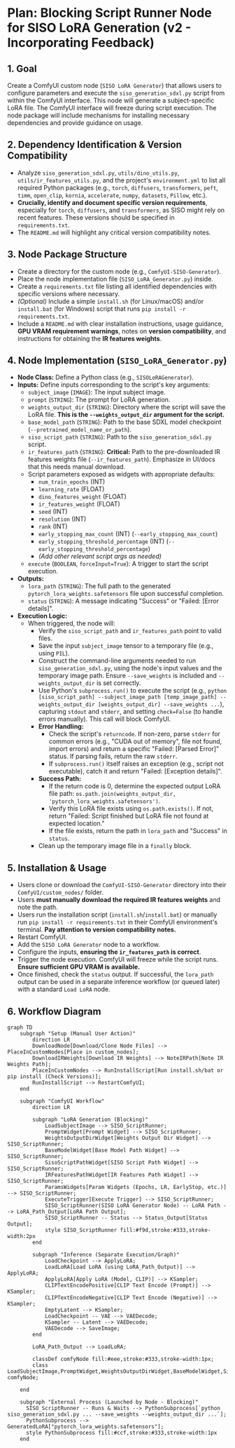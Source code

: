 # Plan: Blocking Script Runner Node for SISO LoRA Generation (v2 - Incorporating Feedback)

## 1. Goal

Create a ComfyUI custom node (`SISO LoRA Generator`) that allows users to configure parameters and execute the `siso_generation_sdxl.py` script from within the ComfyUI interface. This node will generate a subject-specific LoRA file. The ComfyUI interface will freeze during script execution. The node package will include mechanisms for installing necessary dependencies and provide guidance on usage.

## 2. Dependency Identification & Version Compatibility

*   Analyze `siso_generation_sdxl.py`, `utils/dino_utils.py`, `utils/ir_features_utils.py`, and the project's `environment.yml` to list all required Python packages (e.g., `torch`, `diffusers`, `transformers`, `peft`, `timm`, `open_clip`, `kornia`, `accelerate`, `numpy`, `datasets`, `Pillow`, etc.).
*   **Crucially, identify and document specific version requirements**, especially for `torch`, `diffusers`, and `transformers`, as SISO might rely on recent features. These versions should be specified in `requirements.txt`.
*   The `README.md` will highlight any critical version compatibility notes.

## 3. Node Package Structure

*   Create a directory for the custom node (e.g., `ComfyUI-SISO-Generator`).
*   Place the node implementation file (`SISO_LoRA_Generator.py`) inside.
*   Create a `requirements.txt` file listing all identified dependencies with specific versions where necessary.
*   *(Optional)* Include a simple `install.sh` (for Linux/macOS) and/or `install.bat` (for Windows) script that runs `pip install -r requirements.txt`.
*   Include a `README.md` with clear installation instructions, usage guidance, **GPU VRAM requirement warnings**, notes on **version compatibility**, and instructions for obtaining the **IR features weights**.

## 4. Node Implementation (`SISO_LoRA_Generator.py`)

*   **Node Class:** Define a Python class (e.g., `SISOLoRAGenerator`).
*   **Inputs:** Define inputs corresponding to the script's key arguments:
    *   `subject_image` (`IMAGE`): The input subject image.
    *   `prompt` (`STRING`): The prompt for LoRA generation.
    *   `weights_output_dir` (`STRING`): Directory where the script will save the LoRA file. **This is the `--weights_output_dir` argument for the script.**
    *   `base_model_path` (`STRING`): Path to the base SDXL model checkpoint (`--pretrained_model_name_or_path`).
    *   `siso_script_path` (`STRING`): Path to the `siso_generation_sdxl.py` script.
    *   `ir_features_path` (`STRING`): **Critical:** Path to the pre-downloaded IR features weights file (`--ir_features_path`). Emphasize in UI/docs that this needs manual download.
    *   Script parameters exposed as widgets with appropriate defaults:
        *   `num_train_epochs` (INT)
        *   `learning_rate` (FLOAT)
        *   `dino_features_weight` (FLOAT)
        *   `ir_features_weight` (FLOAT)
        *   `seed` (INT)
        *   `resolution` (INT)
        *   `rank` (INT)
        *   `early_stopping_max_count` (INT) (`--early_stopping_max_count`)
        *   `early_stopping_threshold_percentage` (INT) (`--early_stopping_threshold_percentage`)
        *   *(Add other relevant script args as needed)*
    *   `execute` (`BOOLEAN`, `forceInput=True`): A trigger to start the script execution.
*   **Outputs:**
    *   `lora_path` (`STRING`): The full path to the generated `pytorch_lora_weights.safetensors` file upon successful completion.
    *   `status` (`STRING`): A message indicating "Success" or "Failed: [Error details]".
*   **Execution Logic:**
    *   When triggered, the node will:
        *   Verify the `siso_script_path` and `ir_features_path` point to valid files.
        *   Save the input `subject_image` tensor to a temporary file (e.g., using `PIL`).
        *   Construct the command-line arguments needed to run `siso_generation_sdxl.py`, using the node's input values and the temporary image path. Ensure `--save_weights` is included and `--weights_output_dir` is set correctly.
        *   Use Python's `subprocess.run()` to execute the script (e.g., `python [siso_script_path] --subject_image_path [temp_image_path] --weights_output_dir [weights_output_dir] --save_weights ...`), capturing `stdout` and `stderr`, and setting `check=False` (to handle errors manually). This call will block ComfyUI.
        *   **Error Handling:**
            *   Check the script's `returncode`. If non-zero, parse `stderr` for common errors (e.g., "CUDA out of memory", file not found, import errors) and return a specific "Failed: [Parsed Error]" status. If parsing fails, return the raw `stderr`.
            *   If `subprocess.run()` itself raises an exception (e.g., script not executable), catch it and return "Failed: [Exception details]".
        *   **Success Path:**
            *   If the return code is 0, determine the expected output LoRA file path: `os.path.join(weights_output_dir, 'pytorch_lora_weights.safetensors')`.
            *   Verify this LoRA file exists using `os.path.exists()`. If not, return "Failed: Script finished but LoRA file not found at expected location."
            *   If the file exists, return the path in `lora_path` and "Success" in `status`.
        *   Clean up the temporary image file in a `finally` block.

## 5. Installation & Usage

*   Users clone or download the `ComfyUI-SISO-Generator` directory into their `ComfyUI/custom_nodes/` folder.
*   Users **must manually download the required IR features weights** and note the path.
*   Users run the installation script (`install.sh`/`install.bat`) or manually run `pip install -r requirements.txt` in their ComfyUI environment's terminal. **Pay attention to version compatibility notes.**
*   Restart ComfyUI.
*   Add the `SISO LoRA Generator` node to a workflow.
*   Configure the inputs, **ensuring the `ir_features_path` is correct**.
*   Trigger the node execution. ComfyUI will freeze while the script runs. **Ensure sufficient GPU VRAM is available.**
*   Once finished, check the `status` output. If successful, the `lora_path` output can be used in a separate inference workflow (or queued later) with a standard `Load LoRA` node.

## 6. Workflow Diagram

```mermaid
graph TD
    subgraph "Setup (Manual User Action)"
        direction LR
        DownloadNode[Download/Clone Node Files] --> PlaceInCustomNodes[Place in custom_nodes];
        DownloadIRWeights[Download IR Weights] --> NoteIRPath[Note IR Weights Path];
        PlaceInCustomNodes --> RunInstallScript[Run install.sh/bat or pip install (Check Versions)];
        RunInstallScript --> RestartComfyUI;
    end

    subgraph "ComfyUI Workflow"
        direction LR

        subgraph "LoRA Generation (Blocking)"
            LoadSubjectImage --> SISO_ScriptRunner;
            PromptWidget[Prompt Widget] --> SISO_ScriptRunner;
            WeightsOutputDirWidget[Weights Output Dir Widget] --> SISO_ScriptRunner;
            BaseModelWidget[Base Model Path Widget] --> SISO_ScriptRunner;
            SisoScriptPathWidget[SISO Script Path Widget] --> SISO_ScriptRunner;
            IRFeaturesPathWidget[IR Features Path Widget] --> SISO_ScriptRunner;
            ParamsWidgets[Param Widgets (Epochs, LR, EarlyStop, etc.)] --> SISO_ScriptRunner;
            ExecuteTrigger[Execute Trigger] --> SISO_ScriptRunner;
            SISO_ScriptRunner(SISO LoRA Generator Node) -- LoRA Path --> LoRA_Path_Output[LoRA Path Output];
            SISO_ScriptRunner -- Status --> Status_Output[Status Output];
            style SISO_ScriptRunner fill:#f9d,stroke:#333,stroke-width:2px
        end

        subgraph "Inference (Separate Execution/Graph)"
            LoadCheckpoint --> ApplyLoRA;
            LoadLoRA[Load LoRA (using LoRA_Path_Output)] --> ApplyLoRA;
            ApplyLoRA[Apply LoRA (Model, CLIP)] --> KSampler;
            CLIPTextEncodePositive[CLIP Text Encode (Prompt)] --> KSampler;
            CLIPTextEncodeNegative[CLIP Text Encode (Negative)] --> KSampler;
            EmptyLatent --> KSampler;
            LoadCheckpoint -- VAE --> VAEDecode;
            KSampler -- Latent --> VAEDecode;
            VAEDecode --> SaveImage;
        end

        LoRA_Path_Output --> LoadLoRA;

        classDef comfyNode fill:#eee,stroke:#333,stroke-width:1px;
        class LoadSubjectImage,PromptWidget,WeightsOutputDirWidget,BaseModelWidget,SisoScriptPathWidget,IRFeaturesPathWidget,ParamsWidgets,ExecuteTrigger,LoRA_Path_Output,Status_Output,LoadCheckpoint,LoadLoRA,ApplyLoRA,CLIPTextEncodePositive,CLIPTextEncodeNegative,EmptyLatent,KSampler,VAEDecode,SaveImage comfyNode;

    end

    subgraph "External Process (Launched by Node - Blocking)"
      SISO_ScriptRunner -- Runs & Waits --> PythonSubprocess[`python siso_generation_sdxl.py ... --save_weights --weights_output_dir ...`];
      PythonSubprocess --> GeneratedLoRA["pytorch_lora_weights.safetensors"];
      style PythonSubprocess fill:#ccf,stroke:#333,stroke-width:1px
    end
